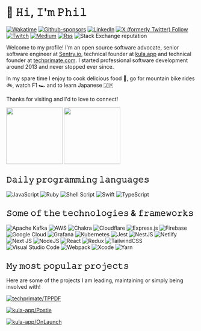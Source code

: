 # 👋 𝙷𝚒, 𝙸'𝚖 𝙿𝚑𝚒𝚕

[![Wakatime](https://wakatime.com/badge/user/23e7cc54-6314-41ec-a64a-d4ff42a5c518.svg?style=for-the-badge)](https://wakatime.com/@23e7cc54-6314-41ec-a64a-d4ff42a5c518)
[![Github-sponsors](https://img.shields.io/badge/sponsor-30363D?style=for-the-badge&logo=GitHub-Sponsors&logoColor=#EA4AAA)](https://github.com/sponsors/philprime)
[![LinkedIn](https://img.shields.io/badge/LinkedIn-0077B5?style=for-the-badge&logo=linkedin&logoColor=white)](https://www.linkedin.com/in/philipniedertscheider/)
[![X (formerly Twitter) Follow](https://img.shields.io/twitter/follow/philprimes?style=for-the-badge&logo=x)](https://x.com/philprimes)
[![Twitch](https://img.shields.io/badge/Twitch-9347FF?style=for-the-badge&logo=twitch&logoColor=white)](https://twitch.com/philprimes)
[![Medium](https://img.shields.io/badge/Medium-12100E?style=for-the-badge&logo=medium&logoColor=white)](https://philprime.medium.com/)
[![Rss](https://img.shields.io/badge/rss-F88900?style=for-the-badge&logo=rss&logoColor=white)](https://philprime.dev/feed.xml)
![Stack Exchange reputation](https://img.shields.io/stackexchange/stackoverflow/r/3515302?style=for-the-badge&logo=stackoverflow&logoColor=white&label=STACKOVERFLOW)

Welcome to my profile! I'm an open source software advocate, senior software engineer at [Sentry.io](https://github.com/getsentry), technical founder at [kula.app](https://github.com/kula-app) and technical founder at [techprimate.com](https://github.com/techprimate).
I started professional software development around 2013 and never stopped ever since.

In my spare time I enjoy to cook delicious food 🍕, go for mountain bike rides 🚲, watch F1 🏎️ and to learn Japanese 🇯🇵

Thanks for visiting and I'd to love to connect!

<img height=150 align="left" src="https://github-readme-stats.vercel.app/api?username=philprime&show_icons=true" />
<img height=150 src="https://github-readme-stats.vercel.app/api/top-langs/?username=philprime&layout=compact&langs_count=8" />

## 𝙳𝚊𝚒𝚕𝚢 𝚙𝚛𝚘𝚐𝚛𝚊𝚖𝚖𝚒𝚗𝚐 𝚕𝚊𝚗𝚐𝚞𝚊𝚐𝚎𝚜

![JavaScript](https://img.shields.io/badge/javascript-%23323330.svg?style=for-the-badge&logo=javascript&logoColor=%23F7DF1E)
![Ruby](https://img.shields.io/badge/ruby-%23CC342D.svg?style=for-the-badge&logo=ruby&logoColor=white)
![Shell Script](https://img.shields.io/badge/shell_script-%23121011.svg?style=for-the-badge&logo=gnu-bash&logoColor=white)
![Swift](https://img.shields.io/badge/swift-F54A2A?style=for-the-badge&logo=swift&logoColor=white)
![TypeScript](https://img.shields.io/badge/typescript-%23007ACC.svg?style=for-the-badge&logo=typescript&logoColor=white)

## 𝚂𝚘𝚖𝚎 𝚘𝚏 𝚝𝚑𝚎 𝚝𝚎𝚌𝚑𝚗𝚘𝚕𝚘𝚐𝚒𝚎𝚜 & 𝚏𝚛𝚊𝚖𝚎𝚠𝚘𝚛𝚔𝚜

![Apache Kafka](https://img.shields.io/badge/Apache%20Kafka-000?style=for-the-badge&logo=apachekafka)
![AWS](https://img.shields.io/badge/AWS-%23FF9900.svg?style=for-the-badge&logo=amazon-aws&logoColor=white)
![Chakra](https://img.shields.io/badge/chakra-%234ED1C5.svg?style=for-the-badge&logo=chakraui&logoColor=white)
![Cloudflare](https://img.shields.io/badge/Cloudflare-F38020?style=for-the-badge&logo=Cloudflare&logoColor=white)
![Express.js](https://img.shields.io/badge/express.js-%23404d59.svg?style=for-the-badge&logo=express&logoColor=%2361DAFB)
![Firebase](https://img.shields.io/badge/firebase-%23039BE5.svg?style=for-the-badge&logo=firebase)
![Google Cloud](https://img.shields.io/badge/GoogleCloud-%234285F4.svg?style=for-the-badge&logo=google-cloud&logoColor=white)
![Grafana](https://img.shields.io/badge/grafana-%23F46800.svg?style=for-the-badge&logo=grafana&logoColor=white)
![Kubernetes](https://img.shields.io/badge/kubernetes-%23326ce5.svg?style=for-the-badge&logo=kubernetes&logoColor=white)
![Jest](https://img.shields.io/badge/-jest-%23C21325?style=for-the-badge&logo=jest&logoColor=white)
![NestJS](https://img.shields.io/badge/nestjs-%23E0234E.svg?style=for-the-badge&logo=nestjs&logoColor=white)
![Netlify](https://img.shields.io/badge/netlify-%23000000.svg?style=for-the-badge&logo=netlify&logoColor=#00C7B7)
![Next JS](https://img.shields.io/badge/Next-black?style=for-the-badge&logo=next.js&logoColor=white)
![NodeJS](https://img.shields.io/badge/node.js-6DA55F?style=for-the-badge&logo=node.js&logoColor=white)
![React](https://img.shields.io/badge/react-%2320232a.svg?style=for-the-badge&logo=react&logoColor=%2361DAFB)
![Redux](https://img.shields.io/badge/redux-%23593d88.svg?style=for-the-badge&logo=redux&logoColor=white)
![TailwindCSS](https://img.shields.io/badge/tailwindcss-%2338B2AC.svg?style=for-the-badge&logo=tailwind-css&logoColor=white)
![Visual Studio Code](https://img.shields.io/badge/Visual%20Studio%20Code-0078d7.svg?style=for-the-badge&logo=visual-studio-code&logoColor=white)
![Webpack](https://img.shields.io/badge/webpack-%238DD6F9.svg?style=for-the-badge&logo=webpack&logoColor=black)
![Xcode](https://img.shields.io/badge/Xcode-007ACC?style=for-the-badge&logo=Xcode&logoColor=white)
![Yarn](https://img.shields.io/badge/yarn-%232C8EBB.svg?style=for-the-badge&logo=yarn&logoColor=white)

## 𝙼𝚢 𝚖𝚘𝚜𝚝 𝚙𝚘𝚙𝚞𝚕𝚊𝚛 𝚙𝚛𝚘𝚓𝚎𝚌𝚝𝚜

Here are some of the projects I am leading, maintaining or simply being involved with!

[![techprimate/TPPDF](https://github-readme-stats.vercel.app/api/pin/?username=techprimate&repo=TPPDF&show_owner=true)](https://github.com/techprimate/TPPDF)

[![kula-app/Postie](https://github-readme-stats.vercel.app/api/pin/?username=kula-app&repo=Postie&show_owner=true)](https://github.com/kula-app/Postie)

[![kula-app/OnLaunch](https://github-readme-stats.vercel.app/api/pin/?username=kula-app&repo=OnLaunch&show_owner=true)](https://github.com/kula-app/OnLaunch)
